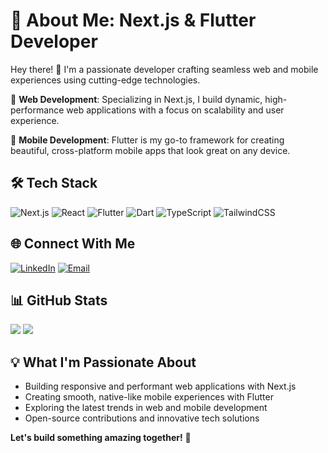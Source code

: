 # 💫 About Me: Next.js & Flutter Developer

Hey there! 👋 I'm a passionate developer crafting seamless web and mobile experiences using cutting-edge technologies.

🚀 **Web Development**: Specializing in Next.js, I build dynamic, high-performance web applications with a focus on scalability and user experience.

📱 **Mobile Development**: Flutter is my go-to framework for creating beautiful, cross-platform mobile apps that look great on any device.

## 🛠 Tech Stack
![Next.js](https://img.shields.io/badge/next.js-000000?style=for-the-badge&logo=nextdotjs&logoColor=white)
![React](https://img.shields.io/badge/react-%2320232a.svg?style=for-the-badge&logo=react&logoColor=%2361DAFB)
![Flutter](https://img.shields.io/badge/Flutter-%2302569B.svg?style=for-the-badge&logo=Flutter&logoColor=white)
![Dart](https://img.shields.io/badge/dart-%230175C2.svg?style=for-the-badge&logo=dart&logoColor=white)
![TypeScript](https://img.shields.io/badge/typescript-%23007ACC.svg?style=for-the-badge&logo=typescript&logoColor=white)
![TailwindCSS](https://img.shields.io/badge/tailwindcss-%2338B2AC.svg?style=for-the-badge&logo=tailwind-css&logoColor=white)

## 🌐 Connect With Me
[![LinkedIn](https://img.shields.io/badge/LinkedIn-%230077B5.svg?logo=linkedin&logoColor=white)](YOUR_LINKEDIN_URL)
[![Email](https://img.shields.io/badge/Email-D14836?style=for-the-badge&logo=gmail&logoColor=white)](mailto:YOUR_EMAIL)

## 📊 GitHub Stats
![](https://github-readme-stats.vercel.app/api?username=KNkoe&theme=dark&hide_border=false&include_all_commits=true&count_private=true)
![](https://github-readme-streak-stats.herokuapp.com/?user=KNkoe&theme=dark&hide_border=false)

## 💡 What I'm Passionate About
- Building responsive and performant web applications with Next.js
- Creating smooth, native-like mobile experiences with Flutter
- Exploring the latest trends in web and mobile development
- Open-source contributions and innovative tech solutions

**Let's build something amazing together!** 🚀
